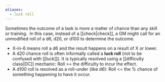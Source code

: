 ```yaml
---
aliases:
  - luck roll
---
```


Sometimes the outcome of a task is more a matter of chance than any skill or training.  In this case, instead of a [[check|check]], a GM might call for an unmodified roll of a d6, d20, or d100 to determine the outcome. 

- X-in-6 means roll a d6 and the result happens on a result of X or lower.
- A d20 chance roll is often informally called a **luck roll** (not to be confused with [[luck]]). It is typically resolved using a [[difficulty class|DC]] mechanic: Roll >= the difficulty to incur the effect.
- A d100 roll is resolved as a roll-under (like d6): Roll <= the % chance of something happening to have it occur.
